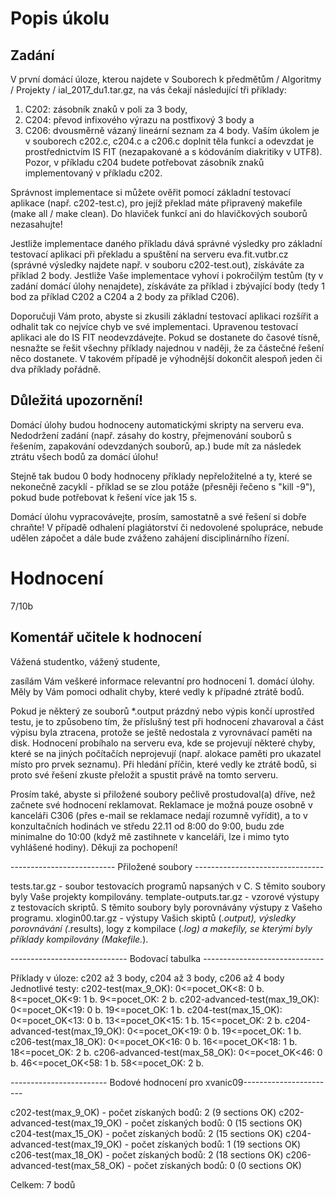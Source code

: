# Popis úkolu
## Zadání 

V první domácí úloze, kterou najdete v Souborech k předmětům / Algoritmy / Projekty / ial_2017_du1.tar.gz,  na vás čekají následující tři příklady:
1. C202: zásobník znaků v poli za 3 body,
2. C204: převod infixového výrazu na postfixový 3 body a
3. C206: dvousměrně vázaný lineární seznam za 4 body.
Vaším úkolem je v souborech c202.c, c204.c a c206.c doplnit těla funkcí a odevzdat je prostřednictvím IS FIT (nezapakované a s kódováním diakritiky v UTF8). Pozor, v příkladu c204 budete potřebovat zásobník znaků implementovaný v příkladu c202.

Správnost implementace si můžete ověřit pomocí základní testovací aplikace (např. c202-test.c), pro jejíž překlad máte připravený makefile (make all / make clean). Do hlaviček funkcí ani do hlavičkových souborů nezasahujte!

Jestliže implementace daného příkladu dává správné výsledky pro základní testovací aplikaci při překladu a spuštění na serveru eva.fit.vutbr.cz (správné výsledky najdete např. v souboru c202-test.out), získáváte za příklad 2 body. Jestliže Vaše implementace vyhoví i pokročilým testům (ty v zadání domácí úlohy nenajdete), získáváte za příklad i zbývající body (tedy 1 bod za příklad C202 a C204 a 2 body za příklad C206).

Doporučuji Vám proto, abyste si zkusili základní testovací aplikaci rozšířit a odhalit tak co nejvíce chyb ve své implementaci. Upravenou testovací aplikaci ale do IS FIT neodevzdávejte. Pokud se dostanete do časové tísně, nesnažte se řešit všechny příklady najednou v naději, že za částečné řešení něco dostanete. V takovém případě je výhodnější dokončit alespoň jeden či dva příklady pořádně.

## Důležitá upozornění!

Domácí úlohy budou hodnoceny automatickými skripty na serveru eva. Nedodržení zadání  (např. zásahy do kostry, přejmenování souborů s řešením, zapakování odevzdaných souborů, ap.) bude mít za následek ztrátu všech bodů za domácí úlohu!

Stejně tak budou 0 body hodnoceny příklady nepřeložitelné a ty, které se nekonečně zacyklí - příklad se se zlou potáže (přesněji řečeno s "kill -9"), pokud bude potřebovat k řešení více jak 15 s.

Domácí úlohu vypracovávejte, prosím, samostatně a své řešení si dobře chraňte! V případě odhalení plagiátorství či nedovolené spolupráce, nebude udělen zápočet a dále bude zváženo zahájení disciplinárního řízení.

# Hodnocení
7/10b

## Komentář učitele k hodnocení
Vážená studentko, vážený studente, 

zasílám Vám veškeré informace relevantní pro hodnocení 1. domácí úlohy. Měly by Vám pomoci odhalit chyby, které vedly k případné ztrátě bodů. 

Pokud je některý ze souborů *.output prázdný nebo výpis končí uprostřed testu, je to způsobeno tím, že příslušný test při hodnocení zhavaroval a část výpisu byla ztracena, protože se ještě nedostala z vyrovnávací paměti na disk. Hodnocení probíhalo na serveru eva, kde se projevují některé chyby, které se na jiných počítačích neprojevují (např. alokace paměti pro ukazatel místo pro prvek seznamu). Při hledání příčin, které vedly ke ztrátě bodů, si proto své řešení zkuste přeložit a spustit právě na tomto serveru. 

Prosím také, abyste si přiložené soubory pečlivě prostudoval(a) dříve, než začnete své hodnocení reklamovat. Reklamace je možná pouze osobně v kanceláři C306 (přes e-mail se reklamace nedají rozumně vyřídit), a to v konzultačních hodinách ve středu 22.11 od 8:00 do 9:00, budu zde minimalne do 10:00 (když mě zastihnete v kanceláři, lze i mimo tyto vyhlášené hodiny). Děkuji za pochopení! 

-------------------------- Přiložené soubory -------------------------------- 

tests.tar.gz - soubor testovacích programů napsaných v C. S těmito soubory byly Vaše projekty kompilovány. 
template-outputs.tar.gz - vzorové výstupy z testovacích skriptů. S těmito soubory byly porovnávány výstupy z Vašeho programu. 
xlogin00.tar.gz - výstupy Vašich skiptů (*.output), výsledky porovnávání (*.results), logy z kompilace (*.log) a makefily, se kterými byly příklady kompilovány (Makefile.*). 

----------------------------- Bodovací tabulka ------------------------------ 

Příklady v úloze: c202 až 3 body, c204 až 3 body, c206 až 4 body
Jednotlivé testy:
c202-test(max_9_OK):
	0<=pocet_OK<8: 0 b.
	8<=pocet_OK<9: 1 b.
	9<=pocet_OK: 2 b.
c202-advanced-test(max_19_OK):
	0<=pocet_OK<19: 0 b.
	19<=pocet_OK: 1 b.
c204-test(max_15_OK):
	0<=pocet_OK<13: 0 b.
	13<=pocet_OK<15: 1 b.
	15<=pocet_OK: 2 b.
c204-advanced-test(max_19_OK):
	0<=pocet_OK<19: 0 b.
	19<=pocet_OK: 1 b.
c206-test(max_18_OK):
	0<=pocet_OK<16: 0 b.
	16<=pocet_OK<18: 1 b.
	18<=pocet_OK: 2 b.
c206-advanced-test(max_58_OK):
	0<=pocet_OK<46: 0 b.
	46<=pocet_OK<58: 1 b.
	58<=pocet_OK: 2 b. 

------------------------ Bodové hodnocení pro xvanic09-----------------------

c202-test(max_9_OK) - počet získaných bodů: 2 (9 sections OK)
c202-advanced-test(max_19_OK) - počet získaných bodů: 0 (15 sections OK)
c204-test(max_15_OK) - počet získaných bodů: 2 (15 sections OK)
c204-advanced-test(max_19_OK) - počet získaných bodů: 1 (19 sections OK)
c206-test(max_18_OK) - počet získaných bodů: 2 (18 sections OK)
c206-advanced-test(max_58_OK) - počet získaných bodů: 0 (0 sections OK)

Celkem: 7 bodů

